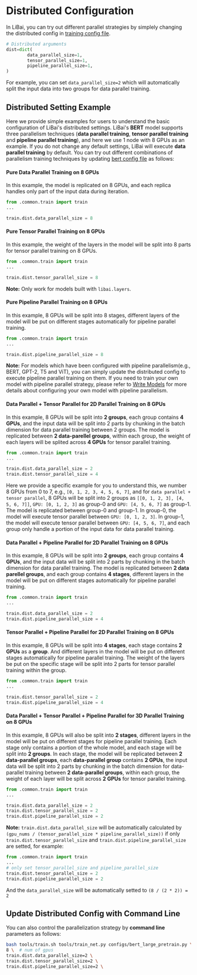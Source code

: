 # Distributed Configuration

In LiBai, you can try out different parallel strategies by simplely changing the distributed config in [training config file](https://github.com/Oneflow-Inc/libai/blob/main/configs/common/train.py).
```python
# Distributed arguments
dist=dict(
        data_parallel_size=1,
        tensor_parallel_size=1,
        pipeline_parallel_size=1,
)
```
For example, you can set `data_parallel_size=2` which will automatically split the input data into two groups for data parallel training.

## Distributed Setting Example
Here we provide simple examples for users to understand the basic configuration of LiBai's distributed settings. LiBai's **BERT** model supports three parallelism techniques (**data parallel training**, **tensor parallel training** and **pipeline parallel training**), and here we use 1 node with 8 GPUs as an example. If you do not change any default settings, LiBai will execute **data parallel training** by default. You can try out different combinations of parallelism training techniques by updating [bert config file](https://github.com/Oneflow-Inc/libai/blob/main/configs/bert_large_pretrain.py) as follows:

#### **Pure Data Parallel Training on 8 GPUs**

In this example, the model is replicated on 8 GPUs, and each replica handles only part of the input data during iteration.
```python
from .common.train import train
...

train.dist.data_parallel_size = 8
```

#### **Pure Tensor Parallel Training on 8 GPUs**

In this example, the weight of the layers in the model will be split into 8 parts for tensor parallel training on 8 GPUs.
```python
from .common.train import train
...

train.dist.tensor_parallel_size = 8
```
**Note:** Only work for models built with ``libai.layers``.

#### **Pure Pipeline Parallel Training on 8 GPUs**

In this example, 8 GPUs will be split into 8 stages, different layers of the model will be put on different stages automatically for pipeline parallel training.
```python
from .common.train import train
...

train.dist.pipeline_parallel_size = 8
```

**Note:** For models which have been configured with pipeline parallelism(e.g., BERT, GPT-2, T5 and ViT), you can simply update the distributed config to execute pipeline parallel training on them. If you need to train your own model with pipeline parallel strategy, please refer to [Write Models]() for more details about configuring your own model with pipeline parallelism.

#### **Data Parallel + Tensor Parallel for 2D Parallel Training on 8 GPUs**

In this example, 8 GPUs will be split into **2 groups**, each group contains **4 GPUs**, and the input data will be split into 2 parts by chunking in the batch dimension for data parallel training between 2 groups. The model is replicated between **2 data-parellel groups**, within each group, the weight of each layers will be splited across **4 GPUs** for tensor parallel training.

```python
from .common.train import train
...

train.dist.data_parallel_size = 2
train.dist.tensor_parallel_size = 4
```
Here we provide a specific example for you to understand this, we number 8 GPUs from 0 to 7, e.g., ``[0, 1, 2, 3, 4, 5, 6, 7]``, and for ``data parallel + tensor parallel``, 8 GPUs will be split into 2 groups as ``[[0, 1, 2, 3], [4, 5, 6, 7]]``, ``GPU: [0, 1, 2, 3]`` as group-0 and ``GPU: [4, 5, 6, 7]`` as group-1. The model is replicated between group-0 and group-1. In group-0, the model will execute tensor parallel between ``GPU: [0, 1, 2, 3]``. In group-1, the model will execute tensor parallel between ``GPU: [4, 5, 6, 7]``, and each group only handle a portion of the input data for data parallel training.

#### **Data Parallel + Pipeline Parallel for 2D Parallel Training on 8 GPUs**

In this example, 8 GPUs will be split into **2 groups**, each group contains **4 GPUs**, and the input data will be split into 2 parts by chunking in the batch dimension for data parallel training. The model is replicated between **2 data parellel groups**, and each group contains **4 stages**, different layers in the model will be put on different stages automatically for pipeline parallel training.
```python
from .common.train import train
...

train.dist.data_parallel_size = 2
train.dist.pipeline_parallel_size = 4
```

#### **Tensor Parallel + Pipeline Parallel for 2D Parallel Training on 8 GPUs**

In this example, 8 GPUs will be split into **4 stages**, each stage contains **2 GPUs** as a **group**. And different layers in the model will be put on different stages automatically for pipeline parallel training. The weight of the layers be put on the specific stage will be split into 2 parts for tensor parallel training within the group. 

```python
from .common.train import train
...

train.dist.tensor_parallel_size = 2
train.dist.pipeline_parallel_size = 4
```

#### **Data Parallel + Tensor Parallel + Pipeline Parallel for 3D Parallel Training on 8 GPUs**

In this example, 8 GPUs will also be split into **2 stages**, different layers in the model will be put on different stages for pipeline parallel training. Each stage only contains a portion of the whole model, and each stage will be split into **2 groups**. In each stage, the model will be replicated between **2 data-parallel groups**, each **data-parallel group** contains **2 GPUs**, the input data will be split into 2 parts by chunking in the batch dimension for data-parallel training between **2 data-parallel groups**, within each group, the weight of each layer will be split across **2 GPUs** for tensor parallel training.

```python
from .common.train import train
...

train.dist.data_parallel_size = 2
train.dist.tensor_parallel_size = 2
train.dist.pipeline_parallel_size = 2
```

**Note:** `train.dist.data_parallel_size` will be automatically calculated by `(gpu_nums / (tensor_parallel_size * pipeline_parallel_size))` if only `train.dist.tensor_parallel_size` and `train.dist.pipeline_parallel_size` are setted, for example:
```python
from .common.train import train
...
# only set tensor_parallel_size and pipeline_parallel_size
train.dist.tensor_parallel_size = 2
train.dist.pipeline_parallel_size = 2
```
And the `data_parallel_size` will be automatically setted to `(8 / (2 * 2)) = 2`


## Update Distributed Config with Command Line
You can also control the parallelization strategy by **command line** parameters as follows:

```bash
bash tools/train.sh tools/train_net.py configs/bert_large_pretrain.py \
8 \  # num of gpus
train.dist.data_parallel_size=2 \
train.dist.tensor_parallel_size=2 \
train.dist.pipeline_parallel_size=2 \
```